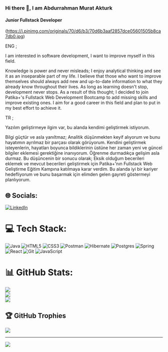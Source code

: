 ### Hi there 👋, I am Abdurrahman Murat Akturk
#### Junior Fullstack Developer
(https://i.pinimg.com/originals/70/d6/b3/70d6b3aaf2857dce05601505b8ca7db0.jpg)


ENG ;



I am interested in software development, I want to improve myself in this field.




Knowledge is power and never misleads;
I enjoy analytical thinking and see it as an inseparable part of my life.
I believe that those who want to improve themselves should always add new and up-to-date information to what they already know throughout their lives.
As long as learning doesn't stop, development never stops.
As a result of this thought;
I decided to join Patika+'s Fullstack Web Development Bootcamp to add missing skills and improve existing ones.
I aim for a good career in this field and plan to put in my best effort to achieve it.



TR ;

Yazılım geliştirmeye ilgim var, bu alanda kendimi geliştirmek istiyorum.




Bilgi güçtür ve asla yanıltmaz;
Analitik düşünmekten keyif alıyorum ve bunu hayatımın ayrılmaz bir parçası olarak görüyorum.
Kendini geliştirmek isteyenlerin, hayatları boyunca bildiklerinin üstüne her zaman yeni ve güncel bilgiler eklemesi gerektiğine inanıyorum.
Öğrenme durmadıkça gelişim asla durmaz.
Bu düşüncenin bir sonucu olarak;
Eksik olduğum becerileri eklemek ve mevcut becerileri geliştirmek için Patika+'nın Fullstack Web Geliştirme Eğitim Kampına katılmaya karar verdim.
Bu alanda iyi bir kariyer hedefliyorum ve bunu başarmak için elimden gelen gayreti göstermeyi planlıyorum.



## 🌐 Socials:
[![LinkedIn](https://img.shields.io/badge/LinkedIn-%230077B5.svg?logo=linkedin&logoColor=white)](https://linkedin.com/in/https://www.linkedin.com/in/amuratakturk/) 

# 💻 Tech Stack:
![Java](https://img.shields.io/badge/java-%23ED8B00.svg?style=for-the-badge&logo=openjdk&logoColor=white) ![HTML5](https://img.shields.io/badge/html5-%23E34F26.svg?style=for-the-badge&logo=html5&logoColor=white) ![CSS3](https://img.shields.io/badge/css3-%231572B6.svg?style=for-the-badge&logo=css3&logoColor=white) ![Postman](https://img.shields.io/badge/Postman-FF6C37?style=for-the-badge&logo=postman&logoColor=white) ![Hibernate](https://img.shields.io/badge/Hibernate-59666C?style=for-the-badge&logo=Hibernate&logoColor=white) ![Postgres](https://img.shields.io/badge/postgres-%23316192.svg?style=for-the-badge&logo=postgresql&logoColor=white) ![Spring](https://img.shields.io/badge/spring-%236DB33F.svg?style=for-the-badge&logo=spring&logoColor=white) ![React](https://img.shields.io/badge/react-%2320232a.svg?style=for-the-badge&logo=react&logoColor=%2361DAFB) ![Git](https://img.shields.io/badge/git-%23F05033.svg?style=for-the-badge&logo=git&logoColor=white) ![JavaScript](https://img.shields.io/badge/javascript-%23323330.svg?style=for-the-badge&logo=javascript&logoColor=%23F7DF1E)
# 📊 GitHub Stats:
![](https://github-readme-stats.vercel.app/api?username=amuratakturk&theme=dark&hide_border=false&include_all_commits=false&count_private=false)<br/>
![](https://github-readme-streak-stats.herokuapp.com/?user=amuratakturk&theme=dark&hide_border=false)<br/>
![](https://github-readme-stats.vercel.app/api/top-langs/?username=amuratakturk&theme=dark&hide_border=false&include_all_commits=false&count_private=false&layout=compact)

## 🏆 GitHub Trophies
![](https://github-profile-trophy.vercel.app/?username=amuratakturk&theme=radical&no-frame=false&no-bg=true&margin-w=4)

---
[![](https://visitcount.itsvg.in/api?id=amuratakturk&icon=0&color=0)](https://visitcount.itsvg.in)

<!-- Proudly created with GPRM ( https://gprm.itsvg.in ) -->
